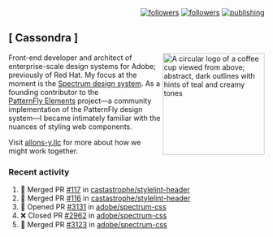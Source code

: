 <p align="right"><a rel="me" href="https://front-end.social/@castastrophe">
    <img alt="followers" title="Follow me on Mastodon" src="https://img.shields.io/mastodon/follow/109297102751309835?domain=https%3A%2F%2Ffront-end.social&label=Follow&logo=mastodon&logoColor=white&style=for-the-badge&labelColor=008080&color=006969"/></a>
  <a href="https://codepen.io/castastrophe/">
    <img alt="followers" title="Follow me on CodePen" src="https://img.shields.io/badge/23-1?color=640464&labelColor=7c007c&style=for-the-badge&logo=codepen&label=Follow"/></a>
<a href="https://castastrophe.medium.com/">
    <img alt="publishing" title="View articles on Medium" src="https://img.shields.io/badge/107-1?color=666&labelColor=444&label=subscribe&logo=medium&logoColor=white&style=for-the-badge"/></a>
</p>

## [&nbsp;Cassondra&nbsp;]

<img align="right" src="https://github-production-user-asset-6210df.s3.amazonaws.com/1840295/253016758-ba468774-1cd3-42c2-8f43-947b5eeb5edf.png" height="200" alt="A circular logo of a coffee cup viewed from above; abstract, dark outlines with hints of teal and creamy tones">

Front-end developer and architect of enterprise-scale design systems for Adobe; previously of Red Hat. My focus at the moment is the [Spectrum design system](https://github.com/adobe/spectrum-css). As a founding contributor to the [PatternFly&nbsp;Elements](https://github.com/patternfly/patternfly-elements) project&mdash;a community implementation of the PatternFly design system&mdash;I became intimately familiar with the nuances of styling web components.

Visit [allons-y.llc](http://allons-y.llc/) for more about how we might work together.

### Recent activity

<!--START_SECTION:activity-->
1. 🎉 Merged PR [#117](https://github.com/castastrophe/stylelint-header/pull/117) in [castastrophe/stylelint-header](https://github.com/castastrophe/stylelint-header)
2. 🎉 Merged PR [#116](https://github.com/castastrophe/stylelint-header/pull/116) in [castastrophe/stylelint-header](https://github.com/castastrophe/stylelint-header)
3. 💪 Opened PR [#3131](https://github.com/adobe/spectrum-css/pull/3131) in [adobe/spectrum-css](https://github.com/adobe/spectrum-css)
4. ❌ Closed PR [#2962](https://github.com/adobe/spectrum-css/pull/2962) in [adobe/spectrum-css](https://github.com/adobe/spectrum-css)
5. 🎉 Merged PR [#3123](https://github.com/adobe/spectrum-css/pull/3123) in [adobe/spectrum-css](https://github.com/adobe/spectrum-css)
<!--END_SECTION:activity-->
